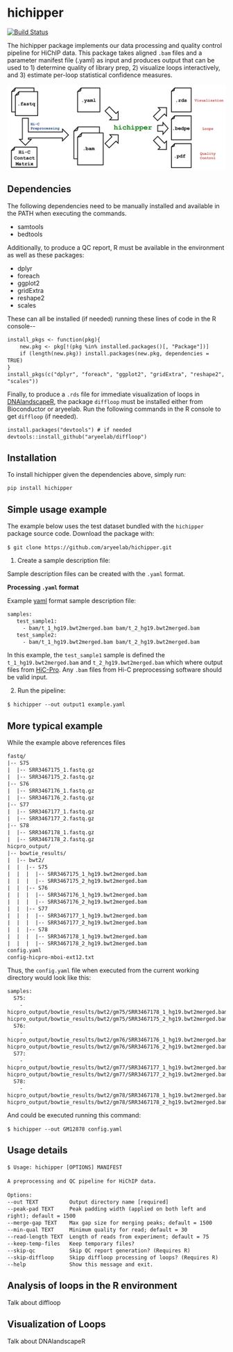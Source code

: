 # hichipper

[![Build Status](https://travis-ci.org/aryeelab/hichipper.svg?branch=master)](https://travis-ci.org/aryeelab/hichipper)

The hichipper package implements our data processing and quality control pipeline for HiChIP data. This package takes aligned `.bam` files and a parameter manifest file (.yaml) as input and produces output that can be used to 1) determine quality of library prep, 2) visualize loops interactively, and 3) estimate per-loop statistical confidence measures.

![hichipper_overview](overview.png)

## Dependencies

The following dependencies need to be manually installed and available in the PATH when executing the commands. 

- samtools
- bedtools

Additionally, to produce a QC report, R must be available in the environment as well as these packages:

- dplyr
- foreach
- ggplot2
- gridExtra
- reshape2
- scales

These can all be installed (if needed) running these lines of code in the R console--

```
install_pkgs <- function(pkg){
    new.pkg <- pkg[!(pkg %in% installed.packages()[, "Package"])]
    if (length(new.pkg)) install.packages(new.pkg, dependencies = TRUE)
}
install_pkgs(c("dplyr", "foreach", "ggplot2", "gridExtra", "reshape2", "scales"))
```

Finally, to produce a `.rds` file for immediate visualization of loops in [DNAlandscapeR](https://dnalandscaper.aryeelab.org),
the package `diffloop` must be installed either from Bioconductor or aryeelab. Run the following commands in the R console to get `diffloop` (if needed).  

```
install.packages("devtools") # if needed
devtools::install_github("aryeelab/diffloop")
```

## Installation

To install hichipper given the dependencies above, simply run:

```
pip install hichipper
```

## Simple usage example

The example below uses the test dataset bundled with the `hichipper` package source code. Download the package with:

`$ git clone https://github.com/aryeelab/hichipper.git`


1. Create a sample description file:
  
  Sample description files can be created with the `.yaml` format. 

  **Processing `.yaml` format**
   
   Example [yaml](https://en.wikipedia.org/wiki/YAML) format sample description file:
   
   ```
   samples:
      test_sample1: 
        - bam/t_1_hg19.bwt2merged.bam bam/t_2_hg19.bwt2merged.bam
      test_sample2:
		- bam/t_1_hg19.bwt2merged.bam bam/t_2_hg19.bwt2merged.bam
   ```
   
  In this example, the `test_sample1` sample is defined the `t_1_hg19.bwt2merged.bam` and `t_2_hg19.bwt2merged.bam` which
  where output files from [HiC-Pro](https://github.com/nservant/HiC-Pro). Any `.bam` files from Hi-C preprocessing
  software should be valid input. 
  
  
2. Run the pipeline:

`$ hichipper --out output1 example.yaml`


## More typical example
While the example above references files 

```
fastq/
|-- S75
|  |-- SRR3467175_1.fastq.gz
|  |-- SRR3467175_2.fastq.gz
|-- S76
|  |-- SRR3467176_1.fastq.gz
|  |-- SRR3467176_2.fastq.gz
|-- S77
|  |-- SRR3467177_1.fastq.gz
|  |-- SRR3467177_2.fastq.gz
|-- S78
|  |-- SRR3467178_1.fastq.gz
|  |-- SRR3467178_2.fastq.gz
hicpro_output/
|-- bowtie_results/
|  |-- bwt2/
|  |  |-- S75
|  |  |  |-- SRR3467175_1_hg19.bwt2merged.bam
|  |  |  |-- SRR3467175_2_hg19.bwt2merged.bam
|  |  |-- S76
|  |  |  |-- SRR3467176_1_hg19.bwt2merged.bam
|  |  |  |-- SRR3467176_2_hg19.bwt2merged.bam
|  |  |-- S77
|  |  |  |-- SRR3467177_1_hg19.bwt2merged.bam
|  |  |  |-- SRR3467177_2_hg19.bwt2merged.bam
|  |  |-- S78
|  |  |  |-- SRR3467178_1_hg19.bwt2merged.bam
|  |  |  |-- SRR3467178_2_hg19.bwt2merged.bam
config.yaml
config-hicpro-mboi-ext12.txt
```

Thus, the `config.yaml` file when executed from the current working directory would look like this:

```
samples:
  S75:
    - hicpro_output/bowtie_results/bwt2/gm75/SRR3467178_1_hg19.bwt2merged.bam hicpro_output/bowtie_results/bwt2/gm75/SRR3467175_2_hg19.bwt2merged.bam
  S76:
    - hicpro_output/bowtie_results/bwt2/gm76/SRR3467176_1_hg19.bwt2merged.bam hicpro_output/bowtie_results/bwt2/gm76/SRR3467176_2_hg19.bwt2merged.bam
  S77:
    - hicpro_output/bowtie_results/bwt2/gm77/SRR3467177_1_hg19.bwt2merged.bam hicpro_output/bowtie_results/bwt2/gm77/SRR3467177_2_hg19.bwt2merged.bam
  S78:
    - hicpro_output/bowtie_results/bwt2/gm78/SRR3467178_1_hg19.bwt2merged.bam hicpro_output/bowtie_results/bwt2/gm78/SRR3467178_2_hg19.bwt2merged.bam
```

And could be executed running this command: 

`$ hichipper --out GM12878 config.yaml`

## Usage details

  ```
  $ Usage: hichipper [OPTIONS] MANIFEST

  A preprocessing and QC pipeline for HiChIP data.

Options:
  --out TEXT          Output directory name [required]
  --peak-pad TEXT     Peak padding width (applied on both left and right); default = 1500
  --merge-gap TEXT    Max gap size for merging peaks; default = 1500
  --min-qual TEXT     Minimum quality for read; default = 30
  --read-length TEXT  Length of reads from experiment; default = 75
  --keep-temp-files   Keep temporary files?
  --skip-qc           Skip QC report generation? (Requires R)
  --skip-diffloop     Skipp diffloop processing of loops? (Requires R)
  --help              Show this message and exit.
  ```

## Analysis of loops in the R environment
Talk about diffloop

## Visualization of Loops
Talk about DNAlandscapeR


